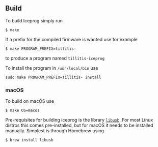 ## Build
To build Iceprog simply run

```
$ make
```

If a prefix for the compiled firmware is wanted use for example
```
$ make PROGRAM_PREFIX=tillitis-
```
to produce a program named `tillitis-iceprog`

To install the program in `/usr/local/bin` use
```
sudo make PROGRAM_PREFIX=tillitis- install
```

### macOS
To build on macOS use

```
$ make OS=macos
```

Pre-requisites for building iceprog is the library
[`libusb`](https://github.com/libusb/libusb). For most Linux distros
this comes pre-installed, but for macOS it needs to be installed
manually. Simplest is through Homebrew using

```
$ brew install libusb
```
